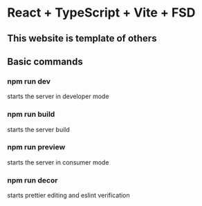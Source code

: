 # React + TypeScript + Vite + FSD

## This website is template of others

## Basic commands

### npm run dev

starts the server in developer mode

### npm run build

starts the server build

### npm run preview

starts the server in consumer mode

### npm run decor

starts prettier editing and eslint verification
